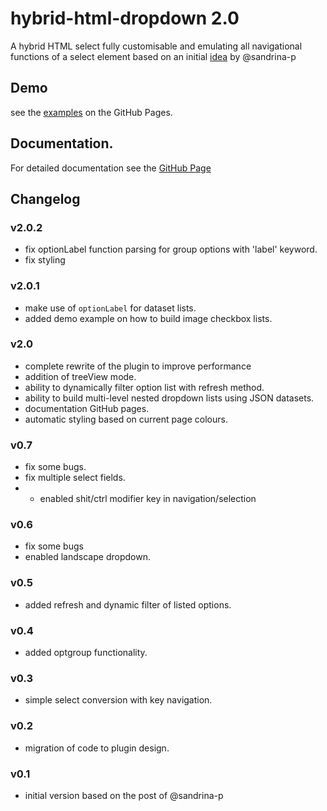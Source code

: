 # hybrid-html-dropdown 2.0
A hybrid HTML select fully customisable and emulating all navigational functions of a select element based on an initial [idea](https://css-tricks.com/striking-a-balance-between-native-and-custom-select-elements/) by @sandrina-p

## Demo
see the [examples](https://aurovrata.github.io/hybrid-html-dropdown/examples/) on the GitHub Pages.
## Documentation.
For detailed documentation see the [GitHub Page](https://aurovrata.github.io/hybrid-html-dropdown/)

## Changelog
### v2.0.2
* fix optionLabel function parsing for group options with 'label' keyword.
* fix styling
### v2.0.1
* make use of `optionLabel` for dataset lists.
* added demo example on how to build image checkbox lists.
### v2.0
* complete rewrite of the plugin to improve performance
* addition of treeView mode.
* ability to dynamically filter option list with refresh method.
* ability to build multi-level nested dropdown lists using JSON datasets.
* documentation GitHub pages.
* automatic styling based on current page colours.
### v0.7
* fix some bugs.
* fix multiple select fields.
* * enabled shit/ctrl modifier key in navigation/selection
### v0.6
* fix some bugs
* enabled landscape dropdown.
### v0.5
* added refresh and dynamic filter of listed options.
### v0.4
* added optgroup functionality.
### v0.3
* simple select conversion with key navigation.
### v0.2
* migration of code to plugin design.
### v0.1
* initial version based on the post of @sandrina-p

